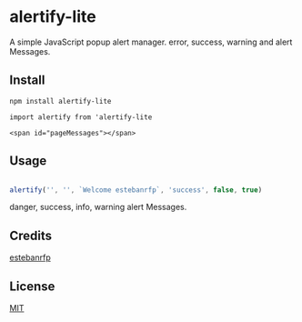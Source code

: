 # alertify-lite

A simple JavaScript popup alert manager.
error, success, warning and alert Messages.

## Install


```
npm install alertify-lite

import alertify from 'alertify-lite

<span id="pageMessages"></span>

```

## Usage

```js

alertify('', '', `Welcome estebanrfp`, 'success', false, true)

```
danger, success, info, warning alert Messages.


## Credits

[estebanrfp](https://github.com/estebanrfp)

## License

[MIT](https://opensource.org/licenses/MIT)

